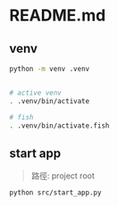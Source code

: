 # README.md

## venv

```bash
python -m venv .venv


# active venv
. .venv/bin/activate

# fish
. .venv/bin/activate.fish
```

## start app

> 路徑: project root

```bash
python src/start_app.py
```
